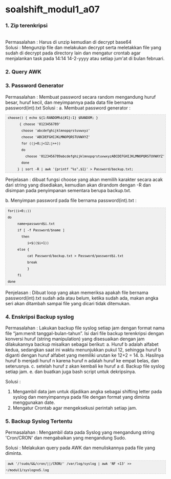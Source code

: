 # soalshift_modul1_a07

<h3>1. Zip terenkripsi</h3> <br>
   Permasalahan : Harus di unzip kemudian di decrypt base64 <br>
   Solusi : Mengunzip file dan melakukan decrypt serta meletakkan file yang sudah di decrypt pada directory lain dan mengatur crontab agar menjalankan task pada 14:14 14-2-yyyy atau setiap jum'at di bulan februari.
   
<h3>2. Query AWK</h3>

<h3>3. Password Generator</h3>
Permasalahan : Membuat password secara random mengandung huruf besar, huruf kecil, dan meyimpannya pada data file bernama password(int).txt
Solusi : 
a. Membuat password generator :<br>
<pre  style="font-family:arial;font-size:12px;border:1px dashed #CCCCCC;width:99%;height:auto;overflow:auto;background:#f0f0f0;;background-image:URL(http://2.bp.blogspot.com/_z5ltvMQPaa8/SjJXr_U2YBI/AAAAAAAAAAM/46OqEP32CJ8/s320/codebg.gif);padding:0px;color:#000000;text-align:left;line-height:20px;"><code style="color:#000000;word-wrap:normal;"> choose() { echo ${1:RANDOM%${#1}:1} $RANDOM; }  
       { choose '0123456789'  
        choose 'abcdefghijklmnopqrstuvwxyz'  
        choose 'ABCDEFGHIJKLMNOPQRSTUVWXYZ'  
        for ((j=0;j&lt;12;j++))  
        do  
          choose '0123456789abcdefghijklmnopqrstuvwxyzABCDEFGHIJKLMNOPQRSTUVWXYZ'  
        done  
      } | sort -R | awk '{printf "%s",$1}' &gt; Password/backup.txt;  
</code></pre>
Penjelasan : dibuat fungsi choose yang akan memilih karakter secara acak dari string yang disediakan, kemudian akan dirandom dengan -R dan disimpan pada penyimpanan sementara berupa backup.txt.

b. Menyimpan password pada file bernama password(int).txt : 
<pre  style="font-family:arial;font-size:12px;border:1px dashed #CCCCCC;width:99%;height:auto;overflow:auto;background:#f0f0f0;;background-image:URL(http://2.bp.blogspot.com/_z5ltvMQPaa8/SjJXr_U2YBI/AAAAAAAAAAM/46OqEP32CJ8/s320/codebg.gif);padding:0px;color:#000000;text-align:left;line-height:20px;"><code style="color:#000000;word-wrap:normal;"> for((i=0;;))  
 do  
      name=password$i.txt  
      if [ -f Password/$name ]  
        then  
           i=$(($i+1))  
      else {  
           cat Password/backup.txt &gt; Password/password$i.txt  
           break  
           }  
      fi  
 done  
</code></pre>
Penjelasan : Dibuat loop yang akan memeriksa apakah file bernama password(int).txt sudah ada atau belum, ketika sudah ada, makan angka seri akan ditambah sampai file yang dicari tidak ditemukan.

<h3>4. Enskripsi Backup syslog</h3>
Permasalahan :
Lakukan backup file syslog setiap jam dengan format nama file “jam:menit tanggal-bulan-tahun”. Isi dari file backup terenkripsi dengan konversi huruf (string manipulation) yang disesuaikan dengan jam dilakukannya backup misalkan sebagai 	berikut:
        a. Huruf b adalah alfabet kedua, sedangkan saat ini waktu menunjukkan pukul 12, sehingga huruf b diganti dengan huruf alfabet yang memiliki urutan ke 12+2 = 14.
        b. Hasilnya huruf b menjadi huruf n karena huruf n adalah huruf ke empat belas, dan seterusnya. 
        c. setelah huruf z akan kembali ke huruf a
        d. Backup file syslog setiap jam.
        e. dan buatkan juga bash script untuk dekripsinya.

Solusi :
1. Mengambil data jam untuk dijadikan angka sebagai shifting letter pada syslog dan menyimpannya pada file dengan format yang diminta menggunakan date.
2. Mengatur Crontab agar mengeksekusi perintah setiap jam.

<h3>5. Backup Syslog Tertentu</h3>
Permasalahan : Mengambil data pada Syslog yang mengandung string 'Cron/CRON' dan mengabaikan yang mengandung Sudo.

Solusi : Melakukan query pada AWK dan menuliskannya pada file yang diminta.
<pre  style="font-family:arial;font-size:12px;border:1px dashed #CCCCCC;width:99%;height:auto;overflow:auto;background:#f0f0f0;;background-image:URL(http://2.bp.blogspot.com/_z5ltvMQPaa8/SjJXr_U2YBI/AAAAAAAAAAM/46OqEP32CJ8/s320/codebg.gif);padding:0px;color:#000000;text-align:left;line-height:20px;"><code style="color:#000000;word-wrap:normal;"> awk '/!sudo/&amp;&amp;/cron/||/CRON/' /var/log/syslog | awk 'NF &lt;13' &gt;&gt; ~/modul1/syslogno5.log  
</code></pre>
